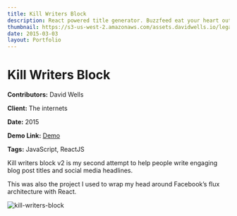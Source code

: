 ```yaml
---
title: Kill Writers Block
description: React powered title generator. Buzzfeed eat your heart out
thumbnail: https://s3-us-west-2.amazonaws.com/assets.davidwells.io/legacy/2015/08/kill-writers-block.png
date: 2015-03-03
layout: Portfolio
---
```


# Kill Writers Block

**Contributors:** David Wells

**Client:** The internets

**Date:** 2015

**Demo Link:** [Demo](https://s3-us-west-2.amazonaws.com/assets.davidwells.io/demos/kill-writers-block/index.html)

**Tags:** JavaScript, ReactJS

Kill writers block v2 is my second attempt to help people write engaging blog post titles and social media headlines.

This was also the project I used to wrap my head around Facebook’s flux architecture with React.

![kill-writers-block](https://s3-us-west-2.amazonaws.com/assets.davidwells.io/legacy/2015/08/kill-writers-block.png)
